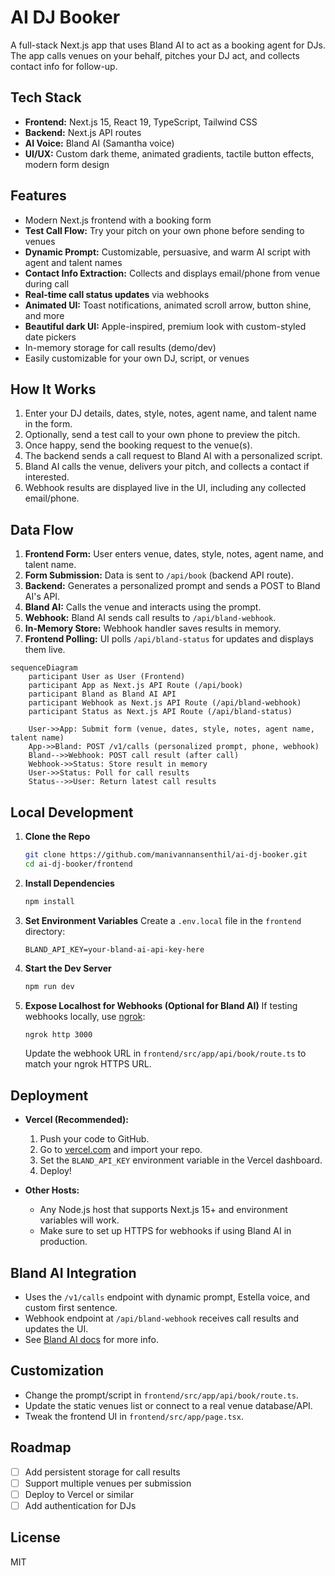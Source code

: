 # AI DJ Booker

A full-stack Next.js app that uses Bland AI to act as a booking agent for DJs. The app calls venues on your behalf, pitches your DJ act, and collects contact info for follow-up.

## Tech Stack

- **Frontend:** Next.js 15, React 19, TypeScript, Tailwind CSS
- **Backend:** Next.js API routes
- **AI Voice:** Bland AI (Samantha voice)
- **UI/UX:** Custom dark theme, animated gradients, tactile button effects, modern form design

## Features

- Modern Next.js frontend with a booking form
- **Test Call Flow:** Try your pitch on your own phone before sending to venues
- **Dynamic Prompt:** Customizable, persuasive, and warm AI script with agent and talent names
- **Contact Info Extraction:** Collects and displays email/phone from venue during call
- **Real-time call status updates** via webhooks
- **Animated UI:** Toast notifications, animated scroll arrow, button shine, and more
- **Beautiful dark UI:** Apple-inspired, premium look with custom-styled date pickers
- In-memory storage for call results (demo/dev)
- Easily customizable for your own DJ, script, or venues

## How It Works

1. Enter your DJ details, dates, style, notes, agent name, and talent name in the form.
2. Optionally, send a test call to your own phone to preview the pitch.
3. Once happy, send the booking request to the venue(s).
4. The backend sends a call request to Bland AI with a personalized script.
5. Bland AI calls the venue, delivers your pitch, and collects a contact if interested.
6. Webhook results are displayed live in the UI, including any collected email/phone.

## Data Flow

1. **Frontend Form:** User enters venue, dates, style, notes, agent name, and talent name.
2. **Form Submission:** Data is sent to `/api/book` (backend API route).
3. **Backend:** Generates a personalized prompt and sends a POST to Bland AI's API.
4. **Bland AI:** Calls the venue and interacts using the prompt.
5. **Webhook:** Bland AI sends call results to `/api/bland-webhook`.
6. **In-Memory Store:** Webhook handler saves results in memory.
7. **Frontend Polling:** UI polls `/api/bland-status` for updates and displays them live.

```mermaid
sequenceDiagram
    participant User as User (Frontend)
    participant App as Next.js API Route (/api/book)
    participant Bland as Bland AI API
    participant Webhook as Next.js API Route (/api/bland-webhook)
    participant Status as Next.js API Route (/api/bland-status)

    User->>App: Submit form (venue, dates, style, notes, agent name, talent name)
    App->>Bland: POST /v1/calls (personalized prompt, phone, webhook)
    Bland-->>Webhook: POST call result (after call)
    Webhook->>Status: Store result in memory
    User->>Status: Poll for call results
    Status-->>User: Return latest call results
```

## Local Development

1. **Clone the Repo**
   ```bash
   git clone https://github.com/manivannansenthil/ai-dj-booker.git
   cd ai-dj-booker/frontend
   ```
2. **Install Dependencies**
   ```bash
   npm install
   ```
3. **Set Environment Variables**
   Create a `.env.local` file in the `frontend` directory:
   ```
   BLAND_API_KEY=your-bland-ai-api-key-here
   ```
4. **Start the Dev Server**
   ```bash
   npm run dev
   ```
5. **Expose Localhost for Webhooks (Optional for Bland AI)**
   If testing webhooks locally, use [ngrok](https://ngrok.com/):
   ```bash
   ngrok http 3000
   ```
   Update the webhook URL in `frontend/src/app/api/book/route.ts` to match your ngrok HTTPS URL.

## Deployment

- **Vercel (Recommended):**

  1. Push your code to GitHub.
  2. Go to [vercel.com](https://vercel.com/) and import your repo.
  3. Set the `BLAND_API_KEY` environment variable in the Vercel dashboard.
  4. Deploy!

- **Other Hosts:**
  - Any Node.js host that supports Next.js 15+ and environment variables will work.
  - Make sure to set up HTTPS for webhooks if using Bland AI in production.

## Bland AI Integration

- Uses the `/v1/calls` endpoint with dynamic prompt, Estella voice, and custom first sentence.
- Webhook endpoint at `/api/bland-webhook` receives call results and updates the UI.
- See [Bland AI docs](https://docs.bland.ai/) for more info.

## Customization

- Change the prompt/script in `frontend/src/app/api/book/route.ts`.
- Update the static venues list or connect to a real venue database/API.
- Tweak the frontend UI in `frontend/src/app/page.tsx`.

## Roadmap

- [ ] Add persistent storage for call results
- [ ] Support multiple venues per submission
- [ ] Deploy to Vercel or similar
- [ ] Add authentication for DJs

## License

MIT
